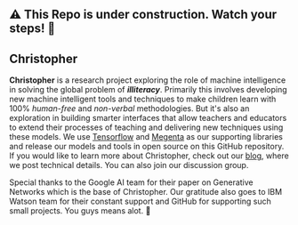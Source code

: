 ## :warning: This Repo is under construction. Watch your steps! :construction_worker:

## Christopher 

**Christopher** is a research project exploring the role of machine intelligence in solving the global problem of **_illiteracy_**. Primarily this involves developing new machine intelligent tools and techniques to make children learn with 100% *human-free* and *non-verbal* methodologies. But it's also an exploration in building smarter interfaces that allow teachers and educators to extend their processes of teaching and delivering new techniques using these models. We use [Tensorflow](https://www.tensorflow.org/) and [Megenta](https://magenta.tensorflow.org/) as our supporting libraries and release our models and tools in open source on this GitHub repository. If you would like to learn more about Christopher, check out our [blog](https://medium.com/@stemai), where we post technical details. You can also join our discussion group.

Special thanks to the Google AI team for their paper on Generative Networks which is the base of Christopher. Our gratitude also goes to IBM Watson team for their constant support and GitHub for supporting such small projects. You guys means alot. :tada:	
